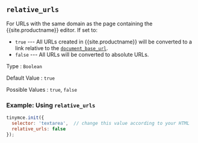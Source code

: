 ## `relative_urls`

For URLs with the same domain as the page containing the {{site.productname}} editor. If set to:

- `true` --- All URLs created in {{site.productname}} will be converted to a link relative to the [`document_base_url`](#document_base_url).
- `false` --- All URLs will be converted to absolute URLs.

Type
: `Boolean`

Default Value
: `true`

Possible Values
: `true`, `false`

### Example: Using `relative_urls`

```js
tinymce.init({
  selector: 'textarea',  // change this value according to your HTML
  relative_urls: false
});
```
